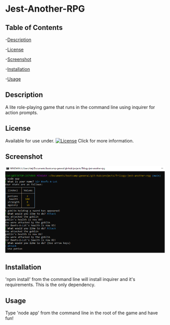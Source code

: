 # Jest-Another-RPG

## Table of Contents


-[Description](#Description)

-[License](#License)

-[Screenshot](#Screenshot)

-[Installation](#Installation)

-[Usage](#Usage)


## Description
A lite role-playing game that runs in the command line using inquirer for action prompts. 
  
## License
Available for use under. [![License](https://img.shields.io/badge/License-CC_BY_4.0-blue.svg)](https://creativecommons.org/licenses/by/4.0/) Click for more information.

 
## Screenshot
![Project Screenshot](./img/project-ss.png?raw=true)

 
## Installation
'npm install' from the command line will install inquirer and it's requirements. This is the only dependency.

 
## Usage
Type 'node app' from the command line in the root of the game and have fun!

   
